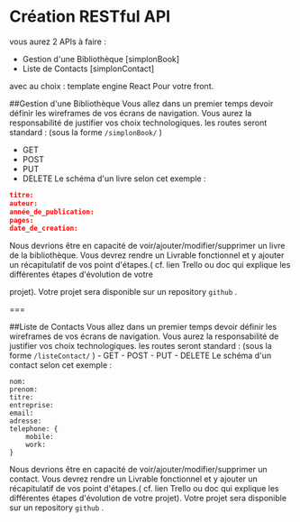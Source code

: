 # Création RESTful API
vous aurez 2 APIs à faire :

- Gestion d'une Bibliothèque [simplonBook] 
- Liste de Contacts [simplonContact]

avec au choix :
template engine React
Pour votre front.



##Gestion d'une Bibliothèque
Vous allez dans un premier temps devoir définir les wireframes de vos écrans de navigation.
Vous aurez la responsabilité de justifier vos choix technologiques.
les routes seront standard : (sous la forme `/simplonBook/` ) 
* GET
* POST 
* PUT 
* DELETE
Le schéma d'un livre selon cet exemple :
      
```json
titre:
auteur:
année_de_publication:
pages:
date_de_creation:
```
Nous devrions être en capacité de voir/ajouter/modifier/supprimer un livre de la bibliothèque.
Vous devrez rendre un Livrable fonctionnel et y ajouter un récapitulatif de vos point d'étapes.( cf. lien Trello ou doc qui explique les différentes étapes d'évolution de votre
                   
projet).
 Votre projet sera disponible sur un repository `github` .
 
=== 
 
##Liste de Contacts
Vous allez dans un premier temps devoir définir les wireframes de vos écrans de navigation.
Vous aurez la responsabilité de justifier vos choix technologiques.
les routes seront standard : (sous la forme `/listeContact/` ) 
    - GET
    - POST
    - PUT
    - DELETE
Le schéma d'un contact selon cet exemple :
   
```
nom:
prenom:
titre:
entreprise:
email:
adresse:
telephone: {
    mobile:
    work: 
}
```
Nous devrions être en capacité de voir/ajouter/modifier/supprimer un contact.
Vous devrez rendre un Livrable fonctionnel et y ajouter un récapitulatif de vos point d'étapes.( cf. lien Trello ou doc qui explique les différentes étapes d'évolution de votre projet).
Votre projet sera disponible sur un repository `github` .
                 

